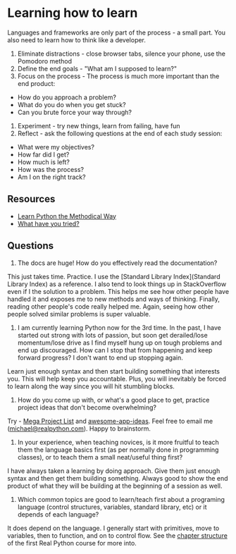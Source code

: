 # Learning how to learn

Languages and frameworks are only part of the process - a small part. You also need to learn how to think like a developer.

1. Eliminate distractions - close browser tabs, silence your phone, use the Pomodoro method
1. Define the end goals - "What am I supposed to learn?"
1. Focus on the process - The process is much more important than the end product:
  - How do you approach a problem?
  - What do you do when you get stuck?
  - Can you brute force your way through?
1. Experiment - try new things, learn from failing, have fun
1. Reflect - ask the following questions at the end of each study session:
  - What were my objectives?
  - How far did I get?
  - How much is left?
  - How was the process?
  - Am I on the right track?

## Resources

- [Learn Python the Methodical Way](https://realpython.com/blog/python/learn-python-the-methodical-way/)
- [What have you tried?](whathaveyoutried.com)

## Questions

1. The docs are huge! How do you effectively read the documentation?

  This just takes time. Practice. I use the [Standard Library Index](Standard Library Index) as a reference. I also tend to look things up in StackOverflow even if I the solution to a problem. This helps me see how other people have handled it and exposes me to new methods and ways of thinking. Finally, reading other people's code really helped me. Again, seeing how other people solved similar problems is super valuable.

1. I am currently learning Python now for the 3rd time. In the past, I have started out strong with lots of passion, but soon get derailed/lose momentum/lose drive as I find myself hung up on tough problems and end up discouraged. How can I stop that from happening and keep forward progress? I don't want to end up stopping again.

  Learn just enough syntax and then start building something that interests you. This will help keep you accountable. Plus, you will inevitably be forced to learn along the way since you will hit stumbling blocks.

1. How do you come up with, or what's a good place to get, practice project ideas that don't become overwhelming?

  Try - [Mega Project List](https://github.com/karan/Projects) and [awesome-app-ideas](https://github.com/tastejs/awesome-app-ideas). Feel free to email me (michael@realpython.com). Happy to brainstorm.

1. In your experience, when teaching novices, is it more fruitful to teach them the language basics first (as per normally done in programming classes), or to teach them a small neat/useful thing first?

  I have always taken a learning by doing approach. Give them just enough syntax and then get them building something. Always good to show the end product of what they will be building at the beginning of a session as well.

1. Which common topics are good to learn/teach first about a programing language (control structures, variables, standard library, etc) or it depends of each language?

  It does depend on the language. I generally start with primitives, move to variables, then to function, and on to control flow. See the [chapter structure](https://realpython.com/courses/#course-1-introduction-to-python) of the first Real Python course for more into.
